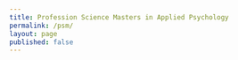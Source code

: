 ```yaml
---
title: Profession Science Masters in Applied Psychology
permalink: /psm/
layout: page
published: false
---
```

